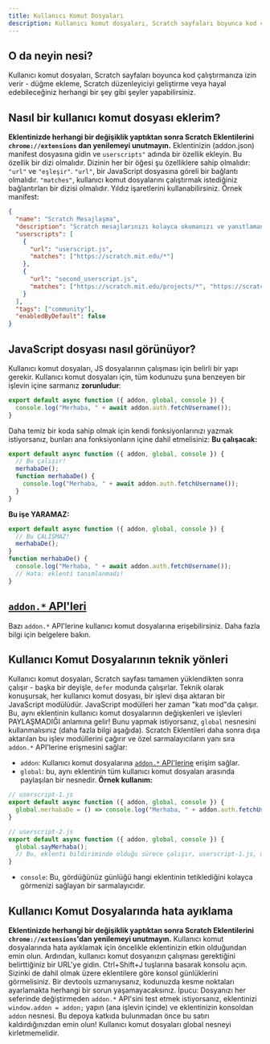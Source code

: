 ```yaml
---
title: Kullanıcı Komut Dosyaları
description: Kullanıcı komut dosyaları, Scratch sayfaları boyunca kod çalıştırmanıza izin verir - düğme ekleme, Scratch düzenleyiciyi geliştirme veya hayal edebileceğiniz herhangi bir şey gibi şeyler yapabilirsiniz.
---
```

## O da neyin nesi?
Kullanıcı komut dosyaları, Scratch sayfaları boyunca kod çalıştırmanıza izin verir - düğme ekleme, Scratch düzenleyiciyi geliştirme veya hayal edebileceğiniz herhangi bir şey gibi şeyler yapabilirsiniz.

## Nasıl bir kullanıcı komut dosyası eklerim?
**Eklentinizde herhangi bir değişiklik yaptıktan sonra Scratch Eklentilerini `chrome://extensions` dan yenilemeyi unutmayın.**
Eklentinizin (addon.json) manifest dosyasına gidin ve `userscripts"` adında bir özellik ekleyin.
Bu özellik bir dizi olmalıdır.
Dizinin her bir öğesi şu özelliklere sahip olmalıdır: `"url"` ve `"eşleşir"`.
`"url"`, bir JavaScript dosyasına göreli bir bağlantı olmalıdır.
`"matches"`, kullanıcı komut dosyalarını çalıştırmak istediğiniz bağlantırları bir dizisi olmalıdır. Yıldız işaretlerini kullanabilirsiniz.
Örnek manifest:
```json
{
  "name": "Scratch Mesajlaşma",
  "description": "Scratch mesajlarınızı kolayca okumanızı ve yanıtlamanızı sağlar.",
  "userscripts": [
    {
      "url": "userscript.js",
      "matches": ["https://scratch.mit.edu/*"]
    },
    {
      "url": "second_userscript.js",
      "matches": ["https://scratch.mit.edu/projects/*", "https://scratch.mit.edu/users/*"]
    }
  ],
  "tags": ["community"],
  "enabledByDefault": false
}
```

## JavaScript dosyası nasıl görünüyor?
Kullanıcı komut dosyaları, JS dosyalarının çalışması için belirli bir yapı gerekir.
Kullanıcı komut dosyaları için, tüm kodunuzu şuna benzeyen bir işlevin içine sarmanız **zorunludur**:
```js
export default async function ({ addon, global, console }) {
  console.log("Merhaba, " + await addon.auth.fetchUsername());
}
```
Daha temiz bir koda sahip olmak için kendi fonksiyonlarınızı yazmak istiyorsanız, bunları ana fonksiyonların içine dahil etmelisiniz:
**Bu çalışacak:**
```js
export default async function ({ addon, global, console }) {
  // Bu çalışır!
  merhabaDe();
  function merhabaDe() {
    console.log("Merhaba, " + await addon.auth.fetchUsername());
  }
}
```
**Bu işe YARAMAZ:**
```js
export default async function ({ addon, global, console }) {
  // Bu ÇALIŞMAZ!
  merhabaDe();
}
function merhabaDe() {
  console.log("Merhaba, " + await addon.auth.fetchUsername());
  // Hata: eklenti tanımlanmadı!
}
```

## [`addon.*` API'leri](/docs/developing/addon-apis-reference)
Bazı `addon.*` API'lerine kullanıcı komut dosyalarına erişebilirsiniz. Daha fazla bilgi için belgelere bakın.

## Kullanıcı Komut Dosyalarının teknik yönleri
Kullanıcı komut dosyaları, Scratch sayfası tamamen yüklendikten sonra çalışır - başka bir deyişle, `defer` modunda çalışırlar.
Teknik olarak konuşursak, her kullanıcı komut dosyası, bir işlevi dışa aktaran bir JavaScript modülüdür. JavaScript modülleri her zaman "katı mod"da çalışır.
Bu, aynı eklentinin kullanıcı komut dosyalarının değişkenleri ve işlevleri PAYLAŞMADIĞI anlamına gelir! Bunu yapmak istiyorsanız, `global` nesnesini kullanmalısınız (daha fazla bilgi aşağıda).
Scratch Eklentileri daha sonra dışa aktarılan bu işlev modüllerini çağırır ve özel sarmalayıcıların yanı sıra `addon.*` API'lerine erişmesini sağlar:
- `addon`: Kullanıcı komut dosyalarına [`addon.*` API'lerine](/docs/developing/addon-apis-reference) erişim sağlar.
- `global`: bu, aynı eklentinin tüm kullanıcı komut dosyaları arasında paylaşılan bir nesnedir. **Örnek kullanım:**
```js
// userscript-1.js
export default async function ({ addon, global, console }) {
  global.merhabaDe = () => console.log("Merhaba, " + addon.auth.fetchUsername());
}

// userscript-2.js
export default async function ({ addon, global, console }) {
  global.sayMerhaba();
  // Bu, eklenti bildiriminde olduğu sürece çalışır, userscript-1.js, userscripts dizisindeki userscript-2.js'den öncedir.
}
```
- `console`: Bu, gördüğünüz günlüğü hangi eklentinin tetiklediğini kolayca görmenizi sağlayan bir sarmalayıcıdır.

## Kullanıcı Komut Dosyalarında hata ayıklama
**Eklentinizde herhangi bir değişiklik yaptıktan sonra Scratch Eklentilerini `chrome://extensions`'dan yenilemeyi unutmayın.**
Kullanıcı komut dosyalarında hata ayıklamak için öncelikle eklentinizin etkin olduğundan emin olun.
Ardından, kullanıcı komut dosyanızın çalışması gerektiğini belirttiğiniz bir URL'ye gidin.
Ctrl+Shift+J tuşlarına basarak konsolu açın.
Sizinki de dahil olmak üzere eklentilere göre konsol günlüklerini görmelisiniz. Bir devtools uzmanıysanız, kodunuzda kesme noktaları ayarlamakta herhangi bir sorun yaşamayacaksınız.
İpucu: Dosyanızı her seferinde değiştirmeden `addon.*` API'sini test etmek istiyorsanız, eklentinizi `window.addon = addon;` yapın (ana işlevin içinde) ve eklentinizin konsoldan `addon` nesnesi. Bu depoya katkıda bulunmadan önce bu satırı kaldırdığınızdan emin olun! Kullanıcı komut dosyaları global nesneyi kirletmemelidir.
